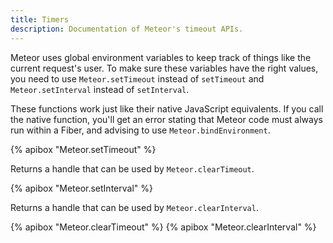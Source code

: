 ```yaml
---
title: Timers
description: Documentation of Meteor's timeout APIs.
---
```


Meteor uses global environment variables
to keep track of things like the current request's user.  To make sure
these variables have the right values, you need to use
`Meteor.setTimeout` instead of `setTimeout` and `Meteor.setInterval`
instead of `setInterval`.

These functions work just like their native JavaScript equivalents.
If you call the native function, you'll get an error stating that Meteor
code must always run within a Fiber, and advising to use
`Meteor.bindEnvironment`.

{% apibox "Meteor.setTimeout" %}

Returns a handle that can be used by `Meteor.clearTimeout`.

{% apibox "Meteor.setInterval" %}

Returns a handle that can be used by `Meteor.clearInterval`.

{% apibox "Meteor.clearTimeout" %}
{% apibox "Meteor.clearInterval" %}
